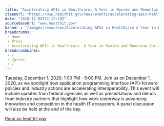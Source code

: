 ```yaml
--- 
title: "Accelerating APIs in Healthcare: A Year in Review and Momentum for 2021 "
cleanUrl: "https://www.healthit.gov/news/events/accelerating-apis-healthcare-year-review-and-momentum-2021"
date: "2020-12-04T22:17:19Z"
sourceBaseUrl: "www.healthit.gov"
banner : "/images/resources/Accelerating APIs in Healthcare A Year in Review and Momentum for 2021.jpg"
breadcrumbs:
 - Home
 - Press
 - Accelerating APIs in Healthcare  A Year in Review and Momentum for 2021
breadcrumbLinks:
 - / 
 - /press
 - / 
---
```

Tuesday, December 1, 2020; 1:00 PM - 5:00 PM, Join us on December 1, 2020, as we spotlight how application programming interface (API)-forward policies and industry actions are accelerating interoperability. This event will include updates from federal agencies as well as presentations and demos from industry partners that highlight how work underway is advancing innovation and competition in the health IT ecosystem. A panel discussion will also be held at the end of the day.  
  
[Read on healthit.gov](https://www.healthit.gov/news/events/accelerating-apis-healthcare-year-review-and-momentum-2021)

